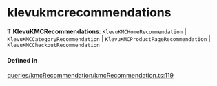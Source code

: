 # klevukmcrecommendations
      
Ƭ **KlevuKMCRecommendations**: `KlevuKMCHomeRecommendation` \| `KlevuKMCCategoryRecommendation` \| `KlevuKMCProductPageRecommendation` \| `KlevuKMCCheckoutRecommendation`

#### Defined in

[queries/kmcRecommendation/kmcRecommendation.ts:119](https://github.com/klevultd/frontend-sdk/blob/0515b77/packages/klevu-core/src/queries/kmcRecommendation/kmcRecommendation.ts#L119)


